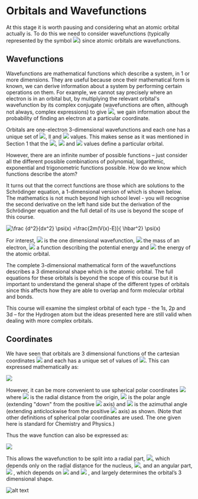 # Orbitals and Wavefunctions

At this stage it is worth pausing and considering what an atomic orbital actually is. To do this we need to consider wavefunctions (typically represented by the symbol <img src="https://render.githubusercontent.com/render/math?math=\psi ">) 
since atomic orbitals are wavefunctions. 

## Wavefunctions

Wavefunctions are mathematical functions which describe a system, in 1 or more dimensions. They are useful because once their mathematical form is known, we can derive information about a system by performing certain operations on them. For example, we cannot say precisely where an electron is in an orbital but, by multiplying the relevant orbital's wavefunction by its complex conjugate (wavefunctions are often, although not always, complex expressions) to give <img src="https://render.githubusercontent.com/render/math?math=|\psi|^2">, we gain information about the probability of finding an electron at a particular coordinate.

Orbitals are one-electron 3-dimensional wavefunctions and each one has a unique set of <img src="https://render.githubusercontent.com/render/math?math=n">, ll and <img src="https://render.githubusercontent.com/render/math?math=m_l"> values. This makes sense as it was mentioned in Section 1 that the <img src="https://render.githubusercontent.com/render/math?math=n">, <img src="https://render.githubusercontent.com/render/math?math=l"> and <img src="https://render.githubusercontent.com/render/math?math=m_l"> values define a particular orbital. 

However, there are an infinite number of possible functions – just consider all the different possible combinations of polynomial, logarithmic, exponential and trigonometric functions possible. How do we know which functions describe the atom?
 
It turns out that the correct functions are those which are solutions to the Schrödinger equation, a 1-dimensional version of which is shown below. The mathematics is not much beyond high school level - you will recognise the second derivative on the left hand side but the derivation of the Schrödinger equation and the full detail of its use is beyond the scope of this course.

![\frac {d^2}{dx^2} \psi(x) =\frac{2m(V(x)-E)}{ \hbar^2} \psi(x)  ](https://render.githubusercontent.com/render/math?math=%5Cfrac%20%7Bd%5E2%7D%7Bdx%5E2%7D%20%5Cpsi(x)%20%3D%5Cfrac%7B2m(V(x)-E)%7D%7B%20%5Chbar%5E2%7D%20%5Cpsi(x)%20%20)


For interest, <img src="https://render.githubusercontent.com/render/math?math=\psi (x)">  is the one dimensional wavefunction, <img src="https://render.githubusercontent.com/render/math?math=m"> the mass of an electron, <img src="https://render.githubusercontent.com/render/math?math=V(x)"> a function describing the potential energy and <img src="https://render.githubusercontent.com/render/math?math=E"> the energy of the atomic orbital. 


The complete 3-dimensional mathematical form of the wavefunctions describes a 3 dimensional shape which is the atomic orbital. The full equations for these orbitals is beyond the scope of this course but it is important to understand the general shape of the different types of orbitals since this affects how they are able to overlap and form molecular orbital and bonds. 

This course will examine the simplest orbital of each type - the 1s, 2p and 3d – for the Hydrogen atom but the ideas presented here are still valid when dealing with more complex orbitals. 

## Coordinates
We have seen that orbitals are 3 dimensional functions of the cartesian coordinates <img src="https://render.githubusercontent.com/render/math?math=x,y,z"> and each has a unique set of values of <img src="https://render.githubusercontent.com/render/math?math=n, l, m_l, m_s">. This can expressed mathematically as: 

<img src="https://render.githubusercontent.com/render/math?math=\psi_{n,l,m_l,m_s}(x,y,z)">

However, it can be more convenient to use spherical polar coordinates <img src="https://render.githubusercontent.com/render/math?math=r,\theta,\phi"> where <img src="https://render.githubusercontent.com/render/math?math=r"> is the radial distance from the origin,  <img src="https://render.githubusercontent.com/render/math?math=\theta"> is the polar angle (extending "down" from the positive <img src="https://render.githubusercontent.com/render/math?math=z"> axis) and <img src="https://render.githubusercontent.com/render/math?math=\phi"> is the azimuthal angle (extending anticlockwise from the positive <img src="https://render.githubusercontent.com/render/math?math=x"> axis) as shown. (Note that other definitions of spherical polar coordinates are used. The one given here is standard for Chemistry and Physics.)  

Thus the wave function can also be expressed as: 

<img src="https://render.githubusercontent.com/render/math?math=\psi_{n,l,m_l,m_s}(r,\theta,\phi)">

This allows the wavefunction to be split into a radial part, <img src="https://render.githubusercontent.com/render/math?math=R">, which depends only on the radial distance for the nucleus, <img src="https://render.githubusercontent.com/render/math?math=r">, and an angular part, <img src="https://render.githubusercontent.com/render/math?math=Y">
, which depends on <img src="https://render.githubusercontent.com/render/math?math=\theta">
 and <img src="https://render.githubusercontent.com/render/math?math=\phi">
, and largely determines the orbital’s 3 dimensional shape.

![alt text](https://github.com/Oxbridge-Science-Academy/Chemistry_Courses/blob/master/Atomic_Orbitals/Figures/Spherical_polar_coordinates.png)


